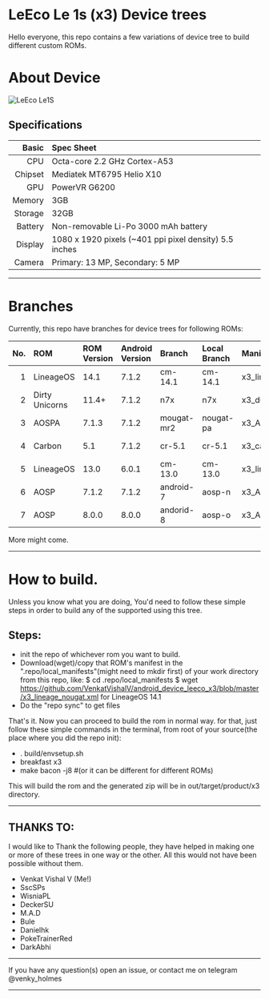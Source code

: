 # LeEco Le 1s (x3) Device trees

Hello everyone, this repo contains a few variations of device tree to build different custom ROMs.

# About Device

![LeEco Le1S](http://cdn2.gsmarena.com/vv/pics/leeco/letv-le-1s-1.jpg "LeEco Le1S")

## Specifications

Basic   | Spec Sheet
-------:|:-------------------------
CPU     | Octa-core 2.2 GHz Cortex-A53
Chipset | Mediatek MT6795 Helio X10
GPU     | PowerVR G6200
Memory  | 3GB
Storage | 32GB
Battery | Non-removable Li-Po 3000 mAh battery
Display | 1080 x 1920 pixels (~401 ppi pixel density) 5.5 inches
Camera  | Primary: 13 MP, Secondary: 5 MP

---

# Branches
Currently, this repo have branches for device trees for following ROMs:

No.| ROM            | ROM Version |Android Version | Branch    | Local Branch | Manifest Name         | Working  |
--:|:---------------|:------------|:---------------|:----------|:-------------|:----------------------|:--------:|
1  | LineageOS      | 14.1        | 7.1.2          | cm-14.1   | cm-14.1      | x3_lineage_nougat.xml | ![Boots](https://cdn0.iconfinder.com/data/icons/social-messaging-ui-color-shapes/128/check-circle-green-16.png "Yes") |
2  | Dirty Unicorns | 11.4+       | 7.1.2          | n7x       | n7x          | x3_du_nougat.xml      | ![Boots](https://cdn0.iconfinder.com/data/icons/social-messaging-ui-color-shapes/128/check-circle-green-16.png "Yes") |
3  | AOSPA          | 7.1.3       | 7.1.2          | mougat-mr2| nougat-pa    | x3_AOSPA_nougat.xml   | ![Doesn't Boot](https://cdn0.iconfinder.com/data/icons/social-messaging-ui-color-shapes/128/close-circle-red-16.png "No") |
4  | Carbon         | 5.1         | 7.1.2          | cr-5.1    | cr-5.1       | x3_carbon_nougat.xml  | ![Doesn't Boot](https://cdn0.iconfinder.com/data/icons/social-messaging-ui-color-shapes/128/close-circle-red-16.png "No") |
5  | LineageOS      | 13.0        | 6.0.1          | cm-13.0   | cm-13.0      | x3_lineage_mm.xml     | ![Not Known](https://cdn0.iconfinder.com/data/icons/social-messaging-ui-color-shapes/128/alert-triangle-yellow-16.png "Not tested") |
6  | AOSP           | 7.1.2       | 7.1.2          | android-7 | aosp-n       | x3_AOSP_nougat.xml    | ![Boots](https://cdn0.iconfinder.com/data/icons/social-messaging-ui-color-shapes/128/check-circle-green-16.png "Yes") |
7  | AOSP           | 8.0.0       | 8.0.0          | andorid-8 | aosp-o       | x3_AOSP_oreo.xml      | ![Doesn't Boot](https://cdn0.iconfinder.com/data/icons/social-messaging-ui-color-shapes/128/close-circle-red-16.png "No") |


More might come.

---

# How to build.
Unless you know what you are doing, You'd need to follow these simple steps in order to build any of the supported using this tree.

## Steps:
* init the repo of whichever rom you want to build.
* Download(wget)/copy that ROM's manifest in the ".repo/local_manifests"(might need to mkdir first) of your work directory from this repo, like:
	$ cd .repo/local_manifests
	$ wget https://github.com/VenkatVishalV/android_device_leeco_x3/blob/master/x3_lineage_nougat.xml
  for LineageOS 14.1
* Do the "repo sync" to get files

That's it.
Now you can proceed to build the rom in normal way.
for that, just follow these simple commands in the terminal,
from root of your source(the place where you did the repo init):
* . build/envsetup.sh
* breakfast x3
* make bacon -j8 #(or it can be different for different ROMs)

This will build the rom and the generated zip will be in out/target/product/x3 directory.

---

## THANKS TO:
I would like to Thank the following people, they have helped in making one or more of these
trees in one way or the other. All this would not have been possible without them.

* Venkat Vishal V (Me!)
* SscSPs
* WisniaPL
* DeckerSU
* M.A.D
* Bule
* Danielhk
* PokeTrainerRed
* DarkAbhi

---

If you have any question(s) open an issue, or contact me on telegram @venky_holmes

---
